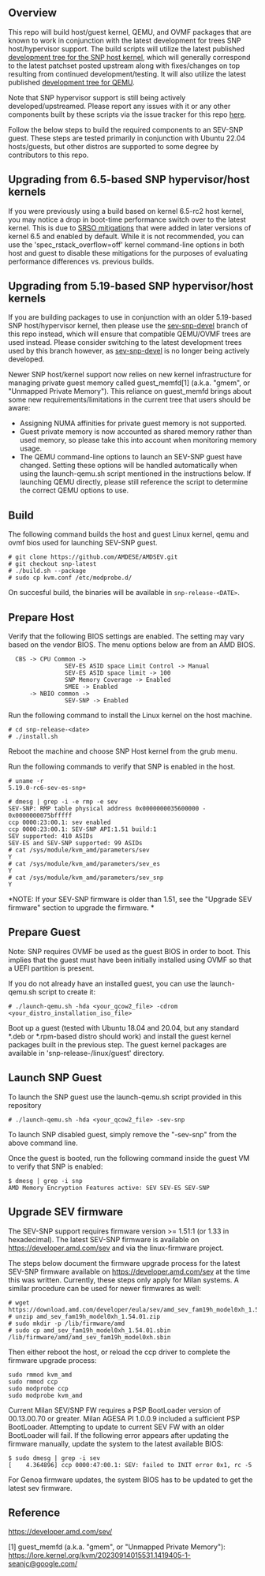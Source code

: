 ## Overview

This repo will build host/guest kernel, QEMU, and OVMF packages that are known to work in conjunction with the latest development for trees SNP host/hypervisor support. The build scripts will utilize the latest published [development tree for the SNP host kernel](https://github.com/amdese/linux/tree/snp-host-latest), which will generally correspond to the latest patchset posted upstream along with fixes/changes on top resulting from continued development/testing. It will also utilize the latest published [development tree for QEMU](https://github.com/amdese/qemu/tree/snp-latest).

Note that SNP hypervisor support is still being actively developed/upstreamed. Please report any issues with it or any other components built by these scripts via the issue tracker for this repo [here](https://github.com/AMDESE/AMDSEV/issues).

Follow the below steps to build the required components to an SEV-SNP guest. These steps are tested primarily in conjunction with Ubuntu 22.04 hosts/guests, but other distros are supported to some degree by contributors to this repo.

## Upgrading from 6.5-based SNP hypervisor/host kernels

If you were previously using a build based on kernel 6.5-rc2 host kernel, you may notice a drop in boot-time performance switch over to the latest kernel. This is due to [SRSO mitigations](https://www.amd.com/content/dam/amd/en/documents/corporate/cr/speculative-return-stack-overflow-whitepaper.pdf) that were added in later versions of kernel 6.5 and enabled by default. While it is not recommended, you can use the 'spec_rstack_overflow=off' kernel command-line options in both host and guest to disable these mitigations for the purposes of evaluating performance differences vs. previous builds.

## Upgrading from 5.19-based SNP hypervisor/host kernels

If you are building packages to use in conjunction with an older 5.19-based SNP host/hypervisor kernel, then please use the [sev-snp-devel](https://github.com/amdese/amdsev/tree/sev-snp-devel) branch of this repo instead, which will ensure that compatible QEMU/OVMF trees are used instead. Please consider switching to the latest development trees used by this branch however, as [sev-snp-devel](https://github.com/amdese/amdsev/tree/sev-snp-devel) is no longer being actively developed.

Newer SNP host/kernel support now relies on new kernel infrastructure for managing private guest memory called guest_memfd[1] (a.k.a. "gmem", or "Unmapped Private Memory"). This reliance on guest_memfd brings about some new requirements/limitations in the current tree that users should be aware:
* Assigning NUMA affinities for private guest memory is not supported.
* Guest private memory is now accounted as shared memory rather than used memory, so please take this into account when monitoring memory usage.
* The QEMU command-line options to launch an SEV-SNP guest have changed. Setting these options will be handled automatically when using the launch-qemu.sh script mentioned in the instructions below. If launching QEMU directly, please still reference the script to determine the correct QEMU options to use.

## Build

The following command builds the host and guest Linux kernel, qemu and ovmf bios used for launching SEV-SNP guest.

````
# git clone https://github.com/AMDESE/AMDSEV.git
# git checkout snp-latest
# ./build.sh --package
# sudo cp kvm.conf /etc/modprobe.d/
````
On succesful build, the binaries will be available in `snp-release-<DATE>`.

## Prepare Host

Verify that the following BIOS settings are enabled. The setting may vary based on the vendor BIOS. The menu options below are from an AMD BIOS.
  
```
  CBS -> CPU Common ->
                SEV-ES ASID space Limit Control -> Manual
                SEV-ES ASID space limit -> 100
                SNP Memory Coverage -> Enabled 
                SMEE -> Enabled
      -> NBIO common ->
                SEV-SNP -> Enabled
```
  
Run the following command to install the Linux kernel on the host machine.

```
# cd snp-release-<date>
# ./install.sh
```

Reboot the machine and choose SNP Host kernel from the grub menu.

Run the following commands to verify that SNP is enabled in the host.

````
# uname -r
5.19.0-rc6-sev-es-snp+

# dmesg | grep -i -e rmp -e sev
SEV-SNP: RMP table physical address 0x0000000035600000 - 0x0000000075bfffff
ccp 0000:23:00.1: sev enabled
ccp 0000:23:00.1: SEV-SNP API:1.51 build:1
SEV supported: 410 ASIDs
SEV-ES and SEV-SNP supported: 99 ASIDs
# cat /sys/module/kvm_amd/parameters/sev
Y
# cat /sys/module/kvm_amd/parameters/sev_es 
Y
# cat /sys/module/kvm_amd/parameters/sev_snp 
Y

````
  
*NOTE: If your SEV-SNP firmware is older than 1.51, see the "Upgrade SEV firmware" section to upgrade the firmware. *
  
## Prepare Guest

Note: SNP requires OVMF be used as the guest BIOS in order to boot. This implies that the guest must have been initially installed using OVMF so that a UEFI partition is present.

If you do not already have an installed guest, you can use the launch-qemu.sh script to create it:

````
# ./launch-qemu.sh -hda <your_qcow2_file> -cdrom <your_distro_installation_iso_file>
````

Boot up a guest (tested with Ubuntu 18.04 and 20.04, but any standard *.deb or *.rpm-based distro should work) and install the guest kernel packages built in the previous step. The guest kernel packages are available in 'snp-release-<DATE>/linux/guest' directory.

## Launch SNP Guest

To launch the SNP guest use the launch-qemu.sh script provided in this repository

````
# ./launch-qemu.sh -hda <your_qcow2_file> -sev-snp
````

To launch SNP disabled guest, simply remove the "-sev-snp" from the above command line.

Once the guest is booted, run the following command inside the guest VM to verify that SNP is enabled:

````
$ dmesg | grep -i snp
AMD Memory Encryption Features active: SEV SEV-ES SEV-SNP
````

## Upgrade SEV firmware

The SEV-SNP support requires firmware version >= 1.51:1 (or 1.33 in hexadecimal). The latest SEV-SNP firmware is available on https://developer.amd.com/sev and via the linux-firmware project.

The steps below document the firmware upgrade process for the latest SEV-SNP firmware available on https://developer.amd.com/sev at the time this was written. Currently, these steps only apply for Milan systems. A similar procedure can be used for newer firmwares as well:

```
# wget https://download.amd.com/developer/eula/sev/amd_sev_fam19h_model0xh_1.54.01.zip
# unzip amd_sev_fam19h_model0xh_1.54.01.zip
# sudo mkdir -p /lib/firmware/amd
# sudo cp amd_sev_fam19h_model0xh_1.54.01.sbin /lib/firmware/amd/amd_sev_fam19h_model0xh.sbin
```

Then either reboot the host, or reload the ccp driver to complete the firmware upgrade process:

```
sudo rmmod kvm_amd
sudo rmmod ccp
sudo modprobe ccp
sudo modprobe kvm_amd
```

Current Milan SEV/SNP FW requires a PSP BootLoader version of 00.13.00.70 or greater. Milan AGESA PI 1.0.0.9 included a sufficient PSP BootLoader. Attempting to update to current SEV FW with an older BootLoader will fail. If the following error appears after updating the firmware manually, update the system to the latest available BIOS:

```
$ sudo dmesg | grep -i sev
[    4.364896] ccp 0000:47:00.1: SEV: failed to INIT error 0x1, rc -5
```
For Genoa firmware updates, the system BIOS has to be updated to get the latest sev firmware.

## Reference

https://developer.amd.com/sev/

[1] guest_memfd (a.k.a. "gmem", or "Unmapped Private Memory"): https://lore.kernel.org/kvm/20230914015531.1419405-1-seanjc@google.com/

